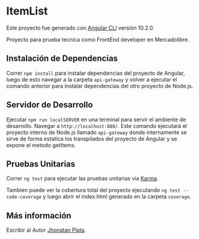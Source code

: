 # ItemList

Este proyecto fue generado con [Angular CLI](https://github.com/angular/angular-cli) versión 10.2.0.

Proyecto para prueba tecnica como FrontEnd developer en Mercadolibre.


## Instalación de Dependencias

Correr `npm install` para instalar dependencias del proyecto de Angular, luego de esto navegar a la carpeta `api-gateway` y volver a ejecutar el comando anterior para instalar dependencias del otro proyecto de Node.js.


## Servidor de Desarrollo

Ejecutar `npm run localSERVER` en una terminal para servir el ambiente de desarrollo. Navegar a `http://localhost:880/`. Este comando ejecutará el proyecto interno de Node.js llamado `api-gateway` donde internamente se sirve de forma estatica los transpilados del proyecto de Angular y se expone el metodo getItems.

## Pruebas Unitarias

Correr `ng test` para ejecutar las pruebas unitarias via [Karma](https://karma-runner.github.io).

Tambien puede ver la cobertura total del proyecto ejecutando `ng test --code-coverage` y luego abrir el index.html generado en la carpeta `coverage`.

## Más información

Escribir al Autor [Jhonatan Plata](https://www.linkedin.com/in/jhonantan-plata/).
